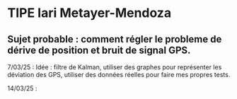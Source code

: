# TIPE Iari Metayer-Mendoza

## Sujet probable : comment régler le probleme de dérive de position et bruit de signal GPS.

7/03/25 : 
  Idée : filtre de Kalman, utiliser des graphes pour représenter les déviation des GPS, utiliser des données réelles pour faire mes propres     tests.

14/03/25 : 
